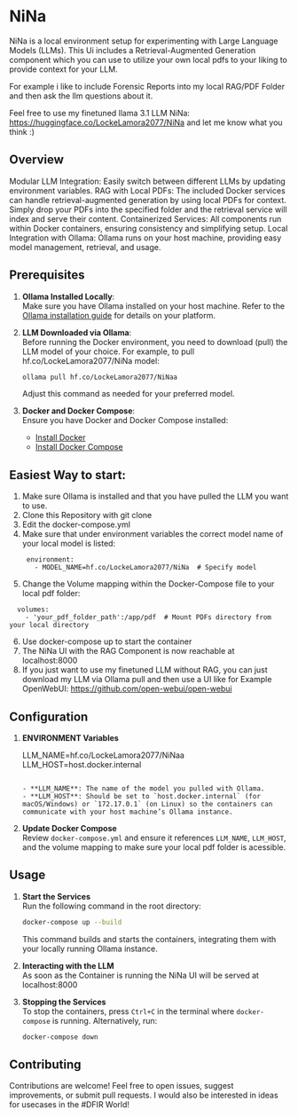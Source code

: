 # NiNa

NiNa is a local environment setup for experimenting with Large Language Models (LLMs).
This Ui includes a Retrieval-Augmented Generation component which you can use to utilize your own local pdfs to your liking to provide context for your LLM.

For example i like to include Forensic Reports into my local RAG/PDF Folder and then ask the llm questions about it.

Feel free to use my finetuned llama 3.1 LLM NiNa: https://huggingface.co/LockeLamora2077/NiNa and let me know what you think :)


## Overview


Modular LLM Integration: Easily switch between different LLMs by updating environment variables.
RAG with Local PDFs: The included Docker services can handle retrieval-augmented generation by using local PDFs for context. Simply drop your PDFs into the specified folder and the retrieval service will index and serve their content.
Containerized Services: All components run within Docker containers, ensuring consistency and simplifying setup.
Local Integration with Ollama: Ollama runs on your host machine, providing easy model management, retrieval, and usage.

## Prerequisites

1. **Ollama Installed Locally**:  
   Make sure you have Ollama installed on your host machine. Refer to the [Ollama installation guide](https://docs.ollama.ai/getting-started/installation) for details on your platform.

2. **LLM Downloaded via Ollama**:  
   Before running the Docker environment, you need to download (pull) the LLM model of your choice. For example, to pull hf.co/LockeLamora2077/NiNa model:
   ```bash
   ollama pull hf.co/LockeLamora2077/NiNaa
   ```
   
   Adjust this command as needed for your preferred model.

3. **Docker and Docker Compose**:  
   Ensure you have Docker and Docker Compose installed:
   - [Install Docker](https://docs.docker.com/get-docker/)
   - [Install Docker Compose](https://docs.docker.com/compose/install/)
  
## Easiest Way to start:
1. Make sure Ollama is installed and that you have pulled the LLM you want to use.
2. Clone this Repository with git clone
3. Edit the docker-compose.yml
4. Make sure that under environment variables the correct model name of your local model is listed:
   ```
    environment:
      - MODEL_NAME=hf.co/LockeLamora2077/NiNa  # Specify model
   ```
5. Change the Volume mapping within the Docker-Compose file to your local pdf folder:
  ```
    volumes:
      - 'your_pdf_folder_path':/app/pdf  # Mount PDFs directory from your local directory
```
6. Use docker-compose up to start the container
7. The NiNa UI with the RAG Component is now reachable at localhost:8000
8. If you just want to use my finetuned LLM without RAG, you can just download my LLM via Ollama pull and then use a UI like for Example OpenWebUI: https://github.com/open-webui/open-webui

## Configuration

1. **ENVIRONMENT Variables**  

   LLM_NAME=hf.co/LockeLamora2077/NiNaa
   LLM_HOST=host.docker.internal
  
   ```

   - **LLM_NAME**: The name of the model you pulled with Ollama.
   - **LLM_HOST**: Should be set to `host.docker.internal` (for macOS/Windows) or `172.17.0.1` (on Linux) so the containers can communicate with your host machine’s Ollama instance.

2. **Update Docker Compose**  
   Review `docker-compose.yml` and ensure it references `LLM_NAME`, `LLM_HOST`, and the volume mapping to make sure your local pdf folder is acessible. 

## Usage

1. **Start the Services**  
   Run the following command in the root directory:
   ```bash
   docker-compose up --build
   ```

   This command builds and starts the containers, integrating them with your locally running Ollama instance.

2. **Interacting with the LLM**  
    As soon as the Container is running the NiNa UI will be served at localhost:8000

3. **Stopping the Services**  
   To stop the containers, press `Ctrl+C` in the terminal where `docker-compose` is running. Alternatively, run:
   ```bash
   docker-compose down
   ```

## Contributing

Contributions are welcome! Feel free to open issues, suggest improvements, or submit pull requests.
I would also be interested in ideas for usecases in the #DFIR World!

